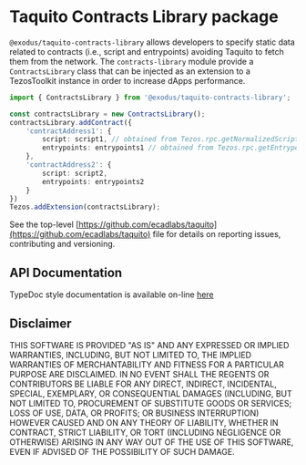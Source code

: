 # Taquito Contracts Library package

`@exodus/taquito-contracts-library` allows developers to specify static data related to contracts (i.e., script and entrypoints) avoiding Taquito to fetch them from the network. The `contracts-library` module provide a `ContractsLibrary` class that can be injected as an extension to a TezosToolkit instance in order to increase dApps performance.

```ts
import { ContractsLibrary } from '@exodus/taquito-contracts-library';

const contractsLibrary = new ContractsLibrary();
contractsLibrary.addContract({
    'contractAddress1': {
        script: script1, // obtained from Tezos.rpc.getNormalizedScript('contractAddress1')
        entrypoints: entrypoints1 // obtained from Tezos.rpc.getEntrypoints('contractAddress1')
    },
    'contractAddress2': {
        script: script2,
        entrypoints: entrypoints2
    }
})
Tezos.addExtension(contractsLibrary);
```

See the top-level [https://github.com/ecadlabs/taquito](https://github.com/ecadlabs/taquito) file for details on reporting issues, contributing and versioning.

## API Documentation

TypeDoc style documentation is available on-line [here](https://tezostaquito.io/typedoc/modules/_taquito_http_utils.html)

## Disclaimer

THIS SOFTWARE IS PROVIDED "AS IS" AND ANY EXPRESSED OR IMPLIED WARRANTIES, INCLUDING, BUT NOT LIMITED TO, THE IMPLIED WARRANTIES OF MERCHANTABILITY AND FITNESS FOR A PARTICULAR PURPOSE ARE DISCLAIMED. IN NO EVENT SHALL THE REGENTS OR CONTRIBUTORS BE LIABLE FOR ANY DIRECT, INDIRECT, INCIDENTAL, SPECIAL, EXEMPLARY, OR CONSEQUENTIAL DAMAGES (INCLUDING, BUT NOT LIMITED TO, PROCUREMENT OF SUBSTITUTE GOODS OR SERVICES; LOSS OF USE, DATA, OR PROFITS; OR BUSINESS INTERRUPTION) HOWEVER CAUSED AND ON ANY THEORY OF LIABILITY, WHETHER IN CONTRACT, STRICT LIABILITY, OR TORT (INCLUDING NEGLIGENCE OR OTHERWISE) ARISING IN ANY WAY OUT OF THE USE OF THIS SOFTWARE, EVEN IF ADVISED OF THE POSSIBILITY OF SUCH DAMAGE.